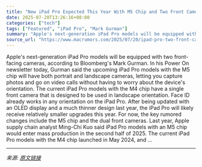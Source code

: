 ```yaml
---
title: "New iPad Pro Expected This Year With M5 Chip and Two Front Cameras"
date: 2025-07-20T13:26:16+08:00
categories: ["tech"]
tags: ["Featured", "iPad Pro", "Mark Gurman"]
summary: "Apple's next-generation iPad Pro models will be equipped with two front-facing cameras, according to Bloomberg's Mark Gurman. In his Power On newsletter today, Gurman said the upcoming iPad Pro models"
source_url: "https://www.macrumors.com/2025/07/20/ipad-pro-two-front-cameras-rumor/"
---
```


Apple's next-generation iPad Pro models will be equipped with two front-facing cameras, according to Bloomberg's Mark Gurman. In his Power On newsletter today, Gurman said the upcoming iPad Pro models with the M5 chip will have both portrait and landscape cameras, letting you capture photos and go on video calls without having to worry about the device's orientation. The current iPad Pro models with the M4 chip have a single front camera that is designed to be used in landscape orientation. Face ID already works in any orientation on the iPad Pro. After being updated with an OLED display and a much thinner design last year, the iPad Pro will likely receive relatively smaller upgrades this year. For now, the key rumored changes include the M5 chip and the dual front cameras. Last year, Apple supply chain analyst Ming-Chi Kuo said iPad Pro models with an M5 chip would enter mass production in the second half of 2025. The current iPad Pro models with the M4 chip launched in May 2024, and ...

---

*来源: [原文链接](https://www.macrumors.com/2025/07/20/ipad-pro-two-front-cameras-rumor/)*
